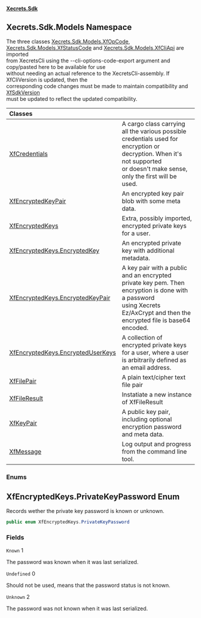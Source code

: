 #### [Xecrets.Sdk](index.md 'index')

## Xecrets.Sdk.Models Namespace

The three classes [Xecrets.Sdk.Models.XfOpCode](https://docs.microsoft.com/en-us/dotnet/api/Xecrets.Sdk.Models.XfOpCode 'Xecrets.Sdk.Models.XfOpCode'), [Xecrets.Sdk.Models.XfStatusCode](https://docs.microsoft.com/en-us/dotnet/api/Xecrets.Sdk.Models.XfStatusCode 'Xecrets.Sdk.Models.XfStatusCode') and [Xecrets.Sdk.Models.XfCliApi](https://docs.microsoft.com/en-us/dotnet/api/Xecrets.Sdk.Models.XfCliApi 'Xecrets.Sdk.Models.XfCliApi') are imported  
from XecretsCli using the --cli-options-code-export argument and copy/pasted here to be available for use  
without needing an actual reference to the XecretsCli-assembly. If XfCliVersion is updated, then the  
corresponding code changes must be made to maintain compatibility and [XfSdkVersion](Xecrets.Sdk.XfSdkVersion.md 'Xecrets.Sdk.XfSdkVersion')  
must be updated to reflect the updated compatibility.

| Classes | |
| :--- | :--- |
| [XfCredentials](Xecrets.Sdk.Models.XfCredentials.md 'Xecrets.Sdk.Models.XfCredentials') | A cargo class carrying all the various possible credentials used for encryption or decryption. When it's not supported<br/>or doesn't make sense, only the first will be used. |
| [XfEncryptedKeyPair](Xecrets.Sdk.Models.XfEncryptedKeyPair.md 'Xecrets.Sdk.Models.XfEncryptedKeyPair') | An encrypted key pair blob with some meta data. |
| [XfEncryptedKeys](Xecrets.Sdk.Models.XfEncryptedKeys.md 'Xecrets.Sdk.Models.XfEncryptedKeys') | Extra, possibly imported, encrypted private keys for a user. |
| [XfEncryptedKeys.EncryptedKey](Xecrets.Sdk.Models.XfEncryptedKeys.EncryptedKey.md 'Xecrets.Sdk.Models.XfEncryptedKeys.EncryptedKey') | An encrypted private key with additional metadata. |
| [XfEncryptedKeys.EncryptedKeyPair](Xecrets.Sdk.Models.XfEncryptedKeys.EncryptedKeyPair.md 'Xecrets.Sdk.Models.XfEncryptedKeys.EncryptedKeyPair') | A key pair with a public and an encrypted private key pem. Then encryption is done with a password<br/>using Xecrets Ez/AxCrypt and then the encrypted file is base64 encoded. |
| [XfEncryptedKeys.EncryptedUserKeys](Xecrets.Sdk.Models.XfEncryptedKeys.EncryptedUserKeys.md 'Xecrets.Sdk.Models.XfEncryptedKeys.EncryptedUserKeys') | A collection of encrypted private keys for a user, where a user is arbitrarily defined as an email address. |
| [XfFilePair](Xecrets.Sdk.Models.XfFilePair.md 'Xecrets.Sdk.Models.XfFilePair') | A plain text/cipher text file pair |
| [XfFileResult](Xecrets.Sdk.Models.XfFileResult.md 'Xecrets.Sdk.Models.XfFileResult') | Instatiate a new instance of XfFileResult |
| [XfKeyPair](Xecrets.Sdk.Models.XfKeyPair.md 'Xecrets.Sdk.Models.XfKeyPair') | A public key pair, including optional encryption password and meta data. |
| [XfMessage](Xecrets.Sdk.Models.XfMessage.md 'Xecrets.Sdk.Models.XfMessage') | Log output and progress from the command line tool. |
### Enums

<a name='Xecrets.Sdk.Models.XfEncryptedKeys.PrivateKeyPassword'></a>

## XfEncryptedKeys.PrivateKeyPassword Enum

Records wether the private key password is known or unknown.

```csharp
public enum XfEncryptedKeys.PrivateKeyPassword
```
### Fields

<a name='Xecrets.Sdk.Models.XfEncryptedKeys.PrivateKeyPassword.Known'></a>

`Known` 1

The password was known when it was last serialized.

<a name='Xecrets.Sdk.Models.XfEncryptedKeys.PrivateKeyPassword.Undefined'></a>

`Undefined` 0

Should not be used, means that the password status is not known.

<a name='Xecrets.Sdk.Models.XfEncryptedKeys.PrivateKeyPassword.Unknown'></a>

`Unknown` 2

The password was not known when it was last serialized.